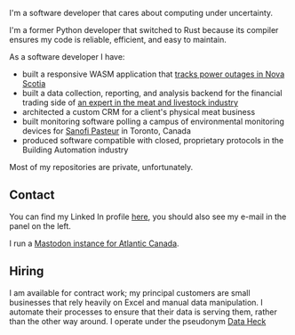 I'm a software developer that cares about computing under uncertainty. 

I'm a former Python developer that switched to Rust because its compiler ensures my code is reliable, efficient, and easy to maintain. 

As a software developer I have:
* built a responsive WASM application that [tracks power outages in Nova Scotia](https://outages.dataheck.com)
* built a data collection, reporting, and analysis backend for the financial trading side of [an expert in the meat and livestock industry](https://jsferraro.com/)
* architected a custom CRM for a client's physical meat business
* built monitoring software polling a campus of environmental monitoring devices for [Sanofi Pasteur](https://www.sanofi.ca/en/) in Toronto, Canada
* produced software compatible with closed, proprietary protocols in the Building Automation industry

Most of my repositories are private, unfortunately. 

## Contact

You can find my Linked In profile [here](https://www.linkedin.com/in/matthew-scheffel/), you should also see my e-mail in the panel on the left.

I run a [Mastodon instance for Atlantic Canada](https://oceanplayground.social/).

## Hiring

I am available for contract work; my principal customers are small businesses that rely heavily on Excel and manual data manipulation. I automate their processes to ensure that their data is serving them, rather than the other way around. I operate under the pseudonym [Data Heck](https://www.dataheck.com)
